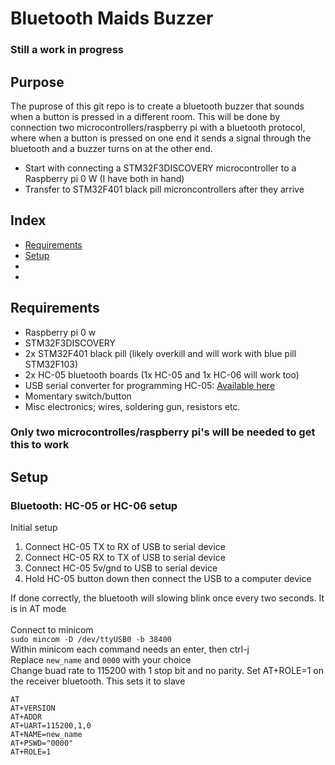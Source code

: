 # Bluetooth Maids Buzzer
### Still a work in progress
## Purpose
The puprose of this git repo is to create a bluetooth buzzer that sounds when a button is pressed in a different room.
This will be done by connection two microcontrollers/raspberry pi with a bluetooth protocol, where when a button is pressed on one end
it sends a signal through the bluetooth and a buzzer turns on at the other end.<br>
<ul>
<li>Start with connecting a STM32F3DISCOVERY microcontroller to a Raspberry pi 0 W (I have both in hand)</li>
<li>Transfer to STM32F401 black pill microncontrollers after they arrive</li>
</ul>

## Index
<ul>
<li><a href="#requirements">Requirements</a></li>
<li><a href="#setup">Setup</a></li>
<li></li>
<li></li>
</ul>

## Requirements
<ul>
<li>Raspberry pi 0 w</li>
<li>STM32F3DISCOVERY</li>
<li>2x STM32F401 black pill (likely overkill and will work with blue pill STM32F103)</li>
<li>2x HC-05 bluetooth boards (1x HC-05 and 1x HC-06 will work too)</li>
<li>USB serial converter for programming HC-05: <a href=https://www.aliexpress.com/item/32809304504.html>Available here</a></li>
<li>Momentary switch/button</li>
<li>Misc electronics; wires, soldering gun, resistors etc.</li>
</ul>

### Only two microcontrolles/raspberry pi's will be needed to get this to work

## Setup
### Bluetooth: HC-05 or HC-06 setup
Initial setup
<ol>
<li>Connect HC-05 TX to RX of USB to serial device</li>
<li>Connect HC-05 RX to TX of USB to serial device</li>
<li>Connect HC-05 5v/gnd to USB to serial device</li>
<li>Hold HC-05 button down then connect the USB to a computer device</li>
</ol>

If done correctly, the bluetooth will slowing blink once every two seconds.  It is in AT mode<br>
<br>
Connect to minicom<br>
`sudo mincom -D /dev/ttyUSB0 -b 38400`<br>
Within minicom each command needs an enter, then ctrl-j<br>
Replace `new_name` and `0000` with your choice<br>
Change buad rate to 115200 with 1 stop bit and no parity.  Set AT+ROLE=1 on the receiver bluetooth.  This sets it to slave<br>
```
AT
AT+VERSION
AT+ADDR
AT+UART=115200,1,0
AT+NAME=new_name
AT+PSWD="0000"
AT+ROLE=1
```
